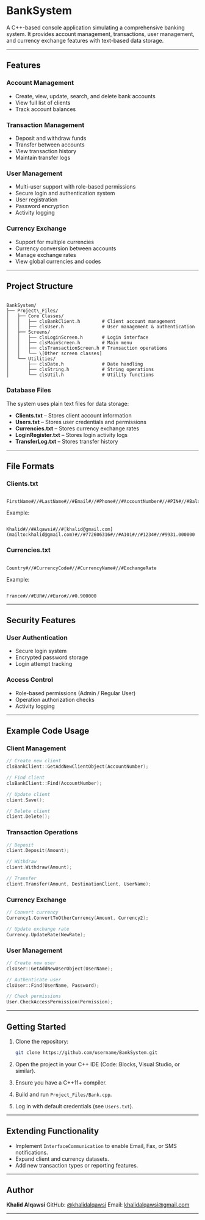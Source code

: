 
# BankSystem

A C++-based console application simulating a comprehensive banking system. It provides account management, transactions, user management, and currency exchange features with text-based data storage.

---

## Features

### Account Management
- Create, view, update, search, and delete bank accounts  
- View full list of clients  
- Track account balances  

### Transaction Management
- Deposit and withdraw funds  
- Transfer between accounts  
- View transaction history  
- Maintain transfer logs  

### User Management
- Multi-user support with role-based permissions  
- Secure login and authentication system  
- User registration  
- Password encryption  
- Activity logging  

### Currency Exchange
- Support for multiple currencies  
- Currency conversion between accounts  
- Manage exchange rates  
- View global currencies and codes  

---

## Project Structure

```

BankSystem/
├── Project\_Files/
│   ├── Core Classes/
│   │   ├── clsBankClient.h        # Client account management
│   │   ├── clsUser.h              # User management & authentication
│   ├── Screens/
│   │   ├── clsLoginScreen.h       # Login interface
│   │   ├── clsMainScreen.h        # Main menu
│   │   ├── clsTransactionScreen.h # Transaction operations
│   │   └── \[Other screen classes]
│   └── Utilities/
│       ├── clsDate.h              # Date handling
│       ├── clsString.h            # String operations
│       └── clsUtil.h              # Utility functions

```

### Database Files
The system uses plain text files for data storage:  
- **Clients.txt** – Stores client account information  
- **Users.txt** – Stores user credentials and permissions  
- **Currencies.txt** – Stores currency exchange rates  
- **LoginRegister.txt** – Stores login activity logs  
- **TransferLog.txt** – Stores transfer history  

---

## File Formats

### Clients.txt
```

FirstName#//#LastName#//#Email#//#Phone#//#AccountNumber#//#PIN#//#Balance

```

Example:
```

Khalid#//#Alqawsi#//#[khalid@gmail.com](mailto:khalid@gmail.com)#//#772606316#//#A101#//#1234#//#9931.000000

```

### Currencies.txt
```

Country#//#CurrencyCode#//#CurrencyName#//#ExchangeRate

```

Example:
```

France#//#EUR#//#Euro#//#0.900000

````

---

## Security Features

### User Authentication
- Secure login system  
- Encrypted password storage  
- Login attempt tracking  

### Access Control
- Role-based permissions (Admin / Regular User)  
- Operation authorization checks  
- Activity logging  

---

## Example Code Usage

### Client Management
```cpp
// Create new client
clsBankClient::GetAddNewClientObject(AccountNumber);

// Find client
clsBankClient::Find(AccountNumber);

// Update client
client.Save();

// Delete client
client.Delete();
````

### Transaction Operations

```cpp
// Deposit
client.Deposit(Amount);

// Withdraw
client.Withdraw(Amount);

// Transfer
client.Transfer(Amount, DestinationClient, UserName);
```

### Currency Exchange

```cpp
// Convert currency
Currency1.ConvertToOtherCurrency(Amount, Currency2);

// Update exchange rate
Currency.UpdateRate(NewRate);
```

### User Management

```cpp
// Create new user
clsUser::GetAddNewUserObject(UserName);

// Authenticate user
clsUser::Find(UserName, Password);

// Check permissions
User.CheckAccessPermission(Permission);
```

---

## Getting Started

1. Clone the repository:

   ```bash
   git clone https://github.com/username/BankSystem.git
   ```
2. Open the project in your C++ IDE (Code::Blocks, Visual Studio, or similar).
3. Ensure you have a C++11+ compiler.
4. Build and run `Project_Files/Bank.cpp`.
5. Log in with default credentials (see `Users.txt`).

---

## Extending Functionality

* Implement `InterfaceCommunication` to enable Email, Fax, or SMS notifications.
* Expand client and currency datasets.
* Add new transaction types or reporting features.

---


## Author

**Khalid Alqawsi**
GitHub: [@khalidalqawsi](https://github.com/khalidalqawsi)
Email: khalidalqawsi@gmail.com

---
